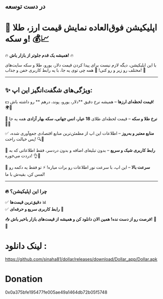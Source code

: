 ## در دست توسعه   

# 🚀 **اپلیکیشن فوق‌العاده نمایش قیمت ارز، طلا و سکه!** 💰📈

🔥 **همیشه یک قدم جلوتر از بازار باش!** 🔥

با این اپلیکیشن، دیگه لازم نیست برای پیدا کردن قیمت دلار، یورو، طلا و سکه سایت‌های مختلف رو زیر و رو کنی! 🤯 همه چی توی یه جا، با یه رابط کاربری خفن و جذاب! 🎯

---

## ✨ **ویژگی‌های شگفت‌انگیز این اپ:**

💵 **قیمت لحظه‌ای ارزها** – همیشه نرخ دقیق \*\*دلار، یورو، پوند، درهم \*\* رو داشته باش! 🌍💸

🏅 **نرخ طلا و سکه** – قیمت لحظه‌ای طلای **18 عیار، انس جهانی، سکه بهار آزادی** همه یه جا💎🔥

✅ **منابع معتبر و به‌روز** – اطلاعات این اپ از مطمئن‌ترین منابع اقتصادی جمع‌آوری شده، پس خیالت راحت! 🔍📡

🎨 **رابط کاربری شیک و سریع** – بدون تبلیغای اضافه و بدون دردسر، فقط اطلاعاتی که به دردت می‌خوره! 👌💯

🚀 **سرعت بالا** – این اپ، با سرعت نور اطلاعات رو برات میاره! ⚡ تو فقط یه دکمه رو لمس کن، بقیه‌ش با ما!

---

### 🔥 **چرا این اپلیکیشن؟**

✅ **دقیق‌ترین قیمت‌ها** 📊\
✅ **رابط کاربری سریع و حرفه‌ای** 🚀

📥 **فرصت رو از دست نده! همین الان دانلود کن و همیشه از قیمت‌های بازار باخبر باش!** 🚀💸

# لینک دانلود : <br>
https://github.com/sinaha81/dollar/releases/download/Dollar_app/Dollar.apk
<br>
#                                                                                                                                                                                                   Donation <br>
0x0a375bfe195477fe005ae49a1464db72b05f5748
